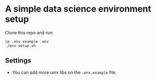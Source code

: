 # A simple data science environment setup

Clone this repo and run:
```
cp .env.example .env
./env-setup.sh
```


## Settings 

- You can add more unix libs on the `.enx.example` file.
